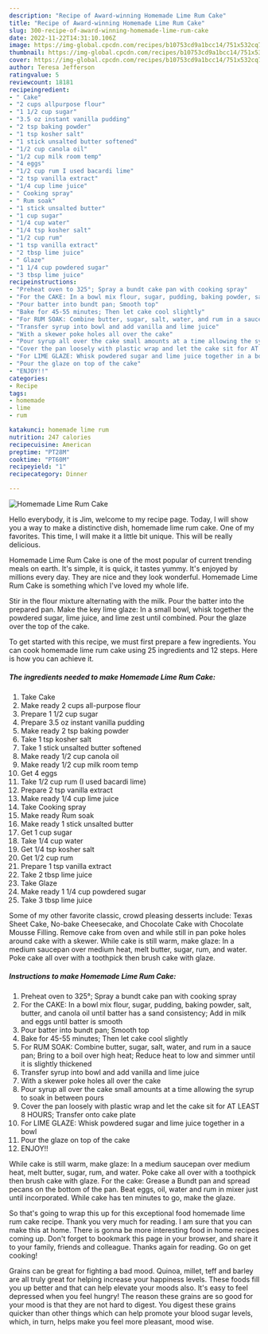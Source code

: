 ```yaml
---
description: "Recipe of Award-winning Homemade Lime Rum Cake"
title: "Recipe of Award-winning Homemade Lime Rum Cake"
slug: 300-recipe-of-award-winning-homemade-lime-rum-cake
date: 2022-11-22T14:31:10.106Z
image: https://img-global.cpcdn.com/recipes/b10753cd9a1bcc14/751x532cq70/homemade-lime-rum-cake-recipe-main-photo.jpg
thumbnail: https://img-global.cpcdn.com/recipes/b10753cd9a1bcc14/751x532cq70/homemade-lime-rum-cake-recipe-main-photo.jpg
cover: https://img-global.cpcdn.com/recipes/b10753cd9a1bcc14/751x532cq70/homemade-lime-rum-cake-recipe-main-photo.jpg
author: Teresa Jefferson
ratingvalue: 5
reviewcount: 18181
recipeingredient:
- " Cake"
- "2 cups allpurpose flour"
- "1 1/2 cup sugar"
- "3.5 oz instant vanilla pudding"
- "2 tsp baking powder"
- "1 tsp kosher salt"
- "1 stick unsalted butter softened"
- "1/2 cup canola oil"
- "1/2 cup milk room temp"
- "4 eggs"
- "1/2 cup rum I used bacardi lime"
- "2 tsp vanilla extract"
- "1/4 cup lime juice"
- " Cooking spray"
- " Rum soak"
- "1 stick unsalted butter"
- "1 cup sugar"
- "1/4 cup water"
- "1/4 tsp kosher salt"
- "1/2 cup rum"
- "1 tsp vanilla extract"
- "2 tbsp lime juice"
- " Glaze"
- "1 1/4 cup powdered sugar"
- "3 tbsp lime juice"
recipeinstructions:
- "Preheat oven to 325°; Spray a bundt cake pan with cooking spray"
- "For the CAKE: In a bowl mix flour, sugar, pudding, baking powder, salt, butter, and canola oil until batter has a sand consistency; Add in milk and eggs until batter is smooth"
- "Pour batter into bundt pan; Smooth top"
- "Bake for 45-55 minutes; Then let cake cool slightly"
- "For RUM SOAK: Combine butter, sugar, salt, water, and rum in a sauce pan; Bring to a boil over high heat; Reduce heat to low and simmer until it is slightly thickened"
- "Transfer syrup into bowl and add vanilla and lime juice"
- "With a skewer poke holes all over the cake"
- "Pour syrup all over the cake small amounts at a time allowing the syrup to soak in between pours"
- "Cover the pan loosely with plastic wrap and let the cake sit for AT LEAST 8 HOURS; Transfer onto cake plate"
- "For LIME GLAZE: Whisk powdered sugar and lime juice together in a bowl"
- "Pour the glaze on top of the cake"
- "ENJOY!!"
categories:
- Recipe
tags:
- homemade
- lime
- rum

katakunci: homemade lime rum 
nutrition: 247 calories
recipecuisine: American
preptime: "PT28M"
cooktime: "PT60M"
recipeyield: "1"
recipecategory: Dinner

---
```



![Homemade Lime Rum Cake](https://img-global.cpcdn.com/recipes/b10753cd9a1bcc14/751x532cq70/homemade-lime-rum-cake-recipe-main-photo.jpg)

Hello everybody, it is Jim, welcome to my recipe page. Today, I will show you a way to make a distinctive dish, homemade lime rum cake. One of my favorites. This time, I will make it a little bit unique. This will be really delicious.

Homemade Lime Rum Cake is one of the most popular of current trending meals on earth. It's simple, it is quick, it tastes yummy. It's enjoyed by millions every day. They are nice and they look wonderful. Homemade Lime Rum Cake is something which I've loved my whole life.

Stir in the flour mixture alternating with the milk. Pour the batter into the prepared pan. Make the key lime glaze: In a small bowl, whisk together the powdered sugar, lime juice, and lime zest until combined. Pour the glaze over the top of the cake.


To get started with this recipe, we must first prepare a few ingredients. You can cook homemade lime rum cake using 25 ingredients and 12 steps. Here is how you can achieve it.

<!--inarticleads1-->

##### The ingredients needed to make Homemade Lime Rum Cake:

1. Take  Cake
1. Make ready 2 cups all-purpose flour
1. Prepare 1 1/2 cup sugar
1. Prepare 3.5 oz instant vanilla pudding
1. Make ready 2 tsp baking powder
1. Take 1 tsp kosher salt
1. Take 1 stick unsalted butter softened
1. Make ready 1/2 cup canola oil
1. Make ready 1/2 cup milk room temp
1. Get 4 eggs
1. Take 1/2 cup rum (I used bacardi lime)
1. Prepare 2 tsp vanilla extract
1. Make ready 1/4 cup lime juice
1. Take  Cooking spray
1. Make ready  Rum soak
1. Make ready 1 stick unsalted butter
1. Get 1 cup sugar
1. Take 1/4 cup water
1. Get 1/4 tsp kosher salt
1. Get 1/2 cup rum
1. Prepare 1 tsp vanilla extract
1. Take 2 tbsp lime juice
1. Take  Glaze
1. Make ready 1 1/4 cup powdered sugar
1. Take 3 tbsp lime juice


Some of my other favorite classic, crowd pleasing desserts include: Texas Sheet Cake, No-bake Cheesecake, and Chocolate Cake with Chocolate Mousse Filling. Remove cake from oven and while still in pan poke holes around cake with a skewer. While cake is still warm, make glaze: In a medium saucepan over medium heat, melt butter, sugar, rum, and water. Poke cake all over with a toothpick then brush cake with glaze. 

<!--inarticleads2-->

##### Instructions to make Homemade Lime Rum Cake:

1. Preheat oven to 325°; Spray a bundt cake pan with cooking spray
1. For the CAKE: In a bowl mix flour, sugar, pudding, baking powder, salt, butter, and canola oil until batter has a sand consistency; Add in milk and eggs until batter is smooth
1. Pour batter into bundt pan; Smooth top
1. Bake for 45-55 minutes; Then let cake cool slightly
1. For RUM SOAK: Combine butter, sugar, salt, water, and rum in a sauce pan; Bring to a boil over high heat; Reduce heat to low and simmer until it is slightly thickened
1. Transfer syrup into bowl and add vanilla and lime juice
1. With a skewer poke holes all over the cake
1. Pour syrup all over the cake small amounts at a time allowing the syrup to soak in between pours
1. Cover the pan loosely with plastic wrap and let the cake sit for AT LEAST 8 HOURS; Transfer onto cake plate
1. For LIME GLAZE: Whisk powdered sugar and lime juice together in a bowl
1. Pour the glaze on top of the cake
1. ENJOY!!


While cake is still warm, make glaze: In a medium saucepan over medium heat, melt butter, sugar, rum, and water. Poke cake all over with a toothpick then brush cake with glaze. For the cake: Grease a Bundt pan and spread pecans on the bottom of the pan. Beat eggs, oil, water and rum in mixer just until incorporated. While cake has ten minutes to go, make the glaze. 

So that's going to wrap this up for this exceptional food homemade lime rum cake recipe. Thank you very much for reading. I am sure that you can make this at home. There is gonna be more interesting food in home recipes coming up. Don't forget to bookmark this page in your browser, and share it to your family, friends and colleague. Thanks again for reading. Go on get cooking!

Grains can be great for fighting a bad mood. Quinoa, millet, teff and barley are all truly great for helping increase your happiness levels. These foods fill you up better and that can help elevate your moods also. It's easy to feel depressed when you feel hungry! The reason these grains are so good for your mood is that they are not hard to digest. You digest these grains quicker than other things which can help promote your blood sugar levels, which, in turn, helps make you feel more pleasant, mood wise.
